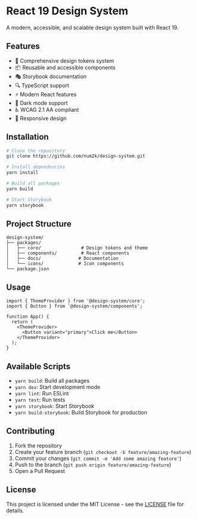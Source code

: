 # React 19 Design System

A modern, accessible, and scalable design system built with React 19.

## Features

- 🎨 Comprehensive design tokens system
- 📦 Reusable and accessible components
- 🎭 Storybook documentation
- 🔍 TypeScript support
- ⚡ Modern React features
- 🌙 Dark mode support
- ♿ WCAG 2.1 AA compliant
- 📱 Responsive design

## Installation

```bash
# Clone the repository
git clone https://github.com/num2k/design-system.git

# Install dependencies
yarn install

# Build all packages
yarn build

# Start Storybook
yarn storybook
```

## Project Structure

```
design-system/
├── packages/
│   ├── core/               # Design tokens and theme
│   ├── components/         # React components
│   ├── docs/              # Documentation
│   └── icons/             # Icon components
└── package.json
```

## Usage

```tsx
import { ThemeProvider } from '@design-system/core';
import { Button } from '@design-system/components';

function App() {
  return (
    <ThemeProvider>
      <Button variant="primary">Click me</Button>
    </ThemeProvider>
  );
}
```

## Available Scripts

- `yarn build`: Build all packages
- `yarn dev`: Start development mode
- `yarn lint`: Run ESLint
- `yarn test`: Run tests
- `yarn storybook`: Start Storybook
- `yarn build-storybook`: Build Storybook for production

## Contributing

1. Fork the repository
2. Create your feature branch (`git checkout -b feature/amazing-feature`)
3. Commit your changes (`git commit -m 'Add some amazing feature'`)
4. Push to the branch (`git push origin feature/amazing-feature`)
5. Open a Pull Request

## License

This project is licensed under the MIT License - see the [LICENSE](LICENSE) file for details. 